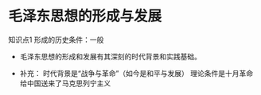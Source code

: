 


# 毛泽东思想的形成与发展

知识点1
形成的历史条件：一般

- 毛泽东思想的形成和发展有其深刻的时代背景和实践基础。
 
 - 补充：
 时代背景是“战争与革命”（如今是和平与发展） 
 理论条件是十月革命给中国送来了马克思列宁主义
<!--stackedit_data:
eyJoaXN0b3J5IjpbMTc5NDk1NjIxNSwyMDQwMjk3NjIyXX0=
-->